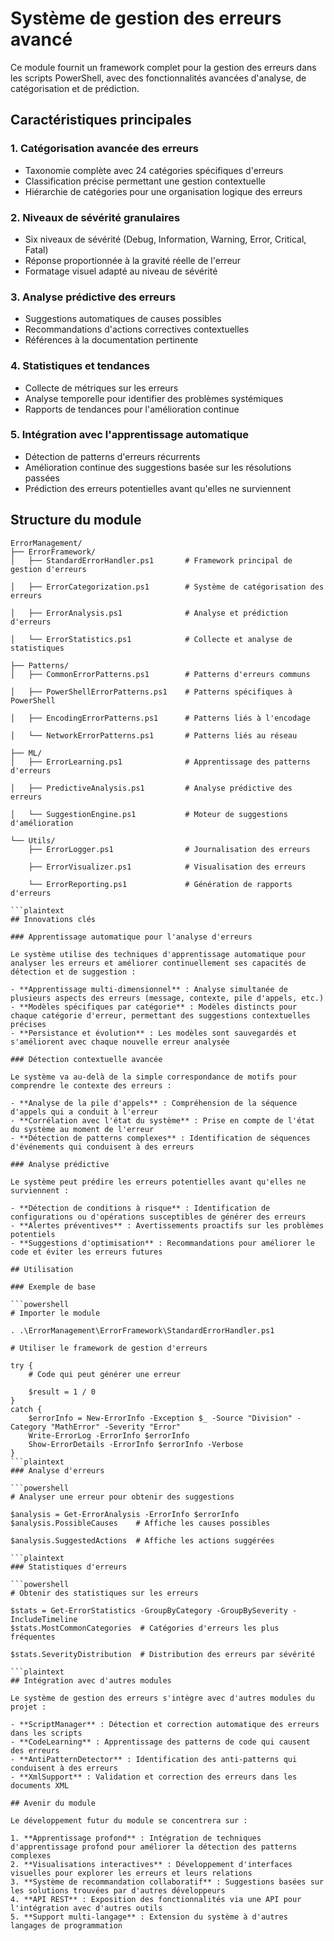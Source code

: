 # Système de gestion des erreurs avancé

Ce module fournit un framework complet pour la gestion des erreurs dans les scripts PowerShell, avec des fonctionnalités avancées d'analyse, de catégorisation et de prédiction.

## Caractéristiques principales

### 1. Catégorisation avancée des erreurs

- Taxonomie complète avec 24 catégories spécifiques d'erreurs
- Classification précise permettant une gestion contextuelle
- Hiérarchie de catégories pour une organisation logique des erreurs

### 2. Niveaux de sévérité granulaires

- Six niveaux de sévérité (Debug, Information, Warning, Error, Critical, Fatal)
- Réponse proportionnée à la gravité réelle de l'erreur
- Formatage visuel adapté au niveau de sévérité

### 3. Analyse prédictive des erreurs

- Suggestions automatiques de causes possibles
- Recommandations d'actions correctives contextuelles
- Références à la documentation pertinente

### 4. Statistiques et tendances

- Collecte de métriques sur les erreurs
- Analyse temporelle pour identifier des problèmes systémiques
- Rapports de tendances pour l'amélioration continue

### 5. Intégration avec l'apprentissage automatique

- Détection de patterns d'erreurs récurrents
- Amélioration continue des suggestions basée sur les résolutions passées
- Prédiction des erreurs potentielles avant qu'elles ne surviennent

## Structure du module

```plaintext
ErrorManagement/
├── ErrorFramework/
│   ├── StandardErrorHandler.ps1       # Framework principal de gestion d'erreurs

│   ├── ErrorCategorization.ps1        # Système de catégorisation des erreurs

│   ├── ErrorAnalysis.ps1              # Analyse et prédiction d'erreurs

│   └── ErrorStatistics.ps1            # Collecte et analyse de statistiques

├── Patterns/
│   ├── CommonErrorPatterns.ps1        # Patterns d'erreurs communs

│   ├── PowerShellErrorPatterns.ps1    # Patterns spécifiques à PowerShell

│   ├── EncodingErrorPatterns.ps1      # Patterns liés à l'encodage

│   └── NetworkErrorPatterns.ps1       # Patterns liés au réseau

├── ML/
│   ├── ErrorLearning.ps1              # Apprentissage des patterns d'erreurs

│   ├── PredictiveAnalysis.ps1         # Analyse prédictive des erreurs

│   └── SuggestionEngine.ps1           # Moteur de suggestions d'amélioration

└── Utils/
    ├── ErrorLogger.ps1                # Journalisation des erreurs

    ├── ErrorVisualizer.ps1            # Visualisation des erreurs

    └── ErrorReporting.ps1             # Génération de rapports d'erreurs

```plaintext
## Innovations clés

### Apprentissage automatique pour l'analyse d'erreurs

Le système utilise des techniques d'apprentissage automatique pour analyser les erreurs et améliorer continuellement ses capacités de détection et de suggestion :

- **Apprentissage multi-dimensionnel** : Analyse simultanée de plusieurs aspects des erreurs (message, contexte, pile d'appels, etc.)
- **Modèles spécifiques par catégorie** : Modèles distincts pour chaque catégorie d'erreur, permettant des suggestions contextuelles précises
- **Persistance et évolution** : Les modèles sont sauvegardés et s'améliorent avec chaque nouvelle erreur analysée

### Détection contextuelle avancée

Le système va au-delà de la simple correspondance de motifs pour comprendre le contexte des erreurs :

- **Analyse de la pile d'appels** : Compréhension de la séquence d'appels qui a conduit à l'erreur
- **Corrélation avec l'état du système** : Prise en compte de l'état du système au moment de l'erreur
- **Détection de patterns complexes** : Identification de séquences d'événements qui conduisent à des erreurs

### Analyse prédictive

Le système peut prédire les erreurs potentielles avant qu'elles ne surviennent :

- **Détection de conditions à risque** : Identification de configurations ou d'opérations susceptibles de générer des erreurs
- **Alertes préventives** : Avertissements proactifs sur les problèmes potentiels
- **Suggestions d'optimisation** : Recommandations pour améliorer le code et éviter les erreurs futures

## Utilisation

### Exemple de base

```powershell
# Importer le module

. .\ErrorManagement\ErrorFramework\StandardErrorHandler.ps1

# Utiliser le framework de gestion d'erreurs

try {
    # Code qui peut générer une erreur

    $result = 1 / 0
}
catch {
    $errorInfo = New-ErrorInfo -Exception $_ -Source "Division" -Category "MathError" -Severity "Error"
    Write-ErrorLog -ErrorInfo $errorInfo
    Show-ErrorDetails -ErrorInfo $errorInfo -Verbose
}
```plaintext
### Analyse d'erreurs

```powershell
# Analyser une erreur pour obtenir des suggestions

$analysis = Get-ErrorAnalysis -ErrorInfo $errorInfo
$analysis.PossibleCauses    # Affiche les causes possibles

$analysis.SuggestedActions  # Affiche les actions suggérées

```plaintext
### Statistiques d'erreurs

```powershell
# Obtenir des statistiques sur les erreurs

$stats = Get-ErrorStatistics -GroupByCategory -GroupBySeverity -IncludeTimeline
$stats.MostCommonCategories  # Catégories d'erreurs les plus fréquentes

$stats.SeverityDistribution  # Distribution des erreurs par sévérité

```plaintext
## Intégration avec d'autres modules

Le système de gestion des erreurs s'intègre avec d'autres modules du projet :

- **ScriptManager** : Détection et correction automatique des erreurs dans les scripts
- **CodeLearning** : Apprentissage des patterns de code qui causent des erreurs
- **AntiPatternDetector** : Identification des anti-patterns qui conduisent à des erreurs
- **XmlSupport** : Validation et correction des erreurs dans les documents XML

## Avenir du module

Le développement futur du module se concentrera sur :

1. **Apprentissage profond** : Intégration de techniques d'apprentissage profond pour améliorer la détection des patterns complexes
2. **Visualisations interactives** : Développement d'interfaces visuelles pour explorer les erreurs et leurs relations
3. **Système de recommandation collaboratif** : Suggestions basées sur les solutions trouvées par d'autres développeurs
4. **API REST** : Exposition des fonctionnalités via une API pour l'intégration avec d'autres outils
5. **Support multi-langage** : Extension du système à d'autres langages de programmation
